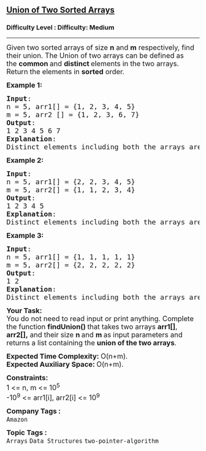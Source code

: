 <h2><a href="https://www.geeksforgeeks.org/problems/union-of-two-sorted-arrays-1587115621/1?utm_source=youtube&utm_medium=collab_striver_ytdescription&utm_campaign=union-of-two-sorted-arrays">Union of Two Sorted Arrays</a></h2><h3>Difficulty Level : Difficulty: Medium</h3><hr><div class="problems_problem_content__Xm_eO" style="user-select: auto;"><p style="user-select: auto;"><span style="font-size: 18px; user-select: auto;">Given two sorted arrays of size <strong style="user-select: auto;">n</strong> and <strong style="user-select: auto;">m</strong> respectively, find their union.&nbsp;</span><span style="font-size: 18px; user-select: auto;">The Union of two arrays can be defined as the&nbsp;</span><strong style="font-size: 18px; user-select: auto;">common&nbsp;</strong><span style="font-size: 18px; user-select: auto;">and&nbsp;</span><strong style="font-size: 18px; user-select: auto;">distinct&nbsp;</strong><span style="font-size: 18px; user-select: auto;">elements in the two arrays. Return the elements in <strong style="user-select: auto;">sorted</strong> order.</span></p>
<p style="user-select: auto;"><span style="font-size: 18px; user-select: auto;"><strong style="user-select: auto;">Example 1:</strong></span></p>
<pre style="user-select: auto;"><span style="font-size: 18px; user-select: auto;"><strong style="user-select: auto;">Input</strong>: 
n = 5, arr1[] = {1, 2, 3, 4, 5}  
m = 5, arr2 [] = {1, 2, 3, 6, 7}
<strong style="user-select: auto;">Output</strong>: <br style="user-select: auto;">1 2 3 4 5 6 7
<strong style="user-select: auto;">Explanation</strong>: <br style="user-select: auto;">Distinct elements including both the arrays are: 1 2 3 4 5 6 7.</span></pre>
<p style="user-select: auto;"><span style="font-size: 18px; user-select: auto;"><strong style="user-select: auto;">Example 2:</strong></span></p>
<pre style="user-select: auto;"><span style="font-size: 18px; user-select: auto;"><strong style="user-select: auto;">Input</strong>: 
n = 5, arr1[] = {2, 2, 3, 4, 5}  
m = 5, arr2[] = {1, 1, 2, 3, 4}
<strong style="user-select: auto;">Output</strong>: <br style="user-select: auto;">1 2 3 4 5
<strong style="user-select: auto;">Explanation</strong>: <br style="user-select: auto;">Distinct elements including both the arrays are: 1 2 3 4 5.</span></pre>
<p style="user-select: auto;"><span style="font-size: 18px; user-select: auto;"><strong style="user-select: auto;">Example 3:</strong></span></p>
<pre style="user-select: auto;"><span style="font-size: 18px; user-select: auto;"><strong style="user-select: auto;">Input</strong>:
n = 5, arr1[] = {1, 1, 1, 1, 1}
m = 5, arr2[] = {2, 2, 2, 2, 2}
<strong style="user-select: auto;">Output</strong>: <br style="user-select: auto;">1 2
<strong style="user-select: auto;">Explanation</strong>: <br style="user-select: auto;">Distinct elements including both the arrays are: 1 2.</span></pre>
<p style="user-select: auto;"><strong style="user-select: auto;"><span style="font-size: 18px; user-select: auto;">Your Task:&nbsp;</span></strong><br style="user-select: auto;"><span style="font-size: 18px; user-select: auto;">You do not need to read input or print anything. Complete the function <strong style="user-select: auto;">findUnion()&nbsp;</strong>that takes two arrays <strong style="user-select: auto;">arr1[]</strong>, <strong style="user-select: auto;">arr2[],</strong> and their size <strong style="user-select: auto;">n&nbsp;</strong>and <strong style="user-select: auto;">m&nbsp;</strong>as input parameters and returns a list containing the&nbsp;<strong style="user-select: auto;">union of the two arrays</strong>. </span></p>
<p style="user-select: auto;"><span style="font-size: 18px; user-select: auto;"><strong style="user-select: auto;">Expected Time Complexity: </strong>O(n+m).<br style="user-select: auto;"><strong style="user-select: auto;">Expected Auxiliary Space:&nbsp;</strong>O(n+m).</span></p>
<p style="user-select: auto;"><span style="font-size: 18px; user-select: auto;"><strong style="user-select: auto;">Constraints:</strong><br style="user-select: auto;">1 &lt;= n, m&nbsp;&lt;= 10<sup style="user-select: auto;">5</sup><br style="user-select: auto;">-10<sup style="user-select: auto;">9</sup> &lt;= arr1[i], arr2[i] &lt;= 10<sup style="user-select: auto;">9</sup></span></p></div><p><span style=font-size:18px><strong>Company Tags : </strong><br><code>Amazon</code>&nbsp;<br><p><span style=font-size:18px><strong>Topic Tags : </strong><br><code>Arrays</code>&nbsp;<code>Data Structures</code>&nbsp;<code>two-pointer-algorithm</code>&nbsp;